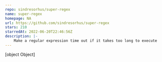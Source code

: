 ```yaml
---
repo: sindresorhus/super-regex
name: super-regex
homepage: NA
url: https://github.com/sindresorhus/super-regex
stars: 210
starredAt: 2022-06-20T22:46:56Z
description: |-
    Make a regular expression time out if it takes too long to execute
---
```


[object Object]
